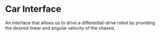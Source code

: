 # Car Interface

An interface that allows us to drive a differential-drive robot by providing the desired linear and angular velocity of the chassis.